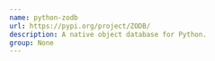 ```yaml
---
name: python-zodb
url: https://pypi.org/project/ZODB/
description: A native object database for Python.
group: None
---
```

